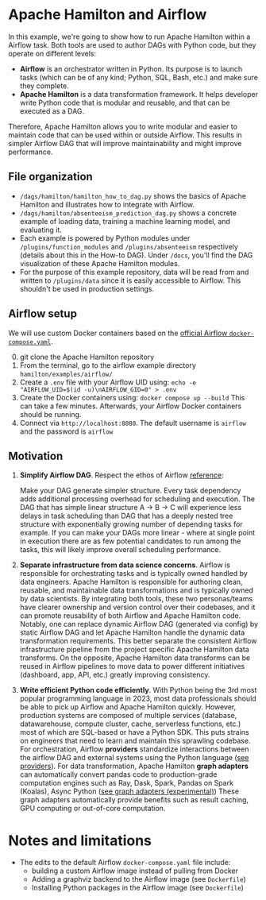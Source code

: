 # Apache Hamilton and Airflow

In this example, we're going to show how to run Apache Hamilton within a Airflow task. Both tools are used to author DAGs with Python code, but they operate on different levels:
- **Airflow** is an orchestrator written in Python. Its purpose is to launch tasks (which can be of any kind; Python, SQL, Bash, etc.) and make sure they complete.
- **Apache Hamilton** is a data transformation framework. It helps developer write Python code that is modular and reusable, and that can be executed as a DAG.

Therefore, Apache Hamilton allows you to write modular and easier to maintain code that can be used within or outside Airflow. This results in simpler Airflow DAG that will improve maintainability and might improve performance.

## File organization
- `/dags/hamilton/hamilton_how_to_dag.py` shows the basics of Apache Hamilton and illustrates how to integrate with Airflow.
- `/dags/hamilton/absenteeism_prediction_dag.py` shows a concrete example of loading data, training a machine learning model, and evaluating it.
- Each example is powered by Python modules under `/plugins/function_modules` and `/plugins/absenteeism` respectively (details about this in the How-to DAG). Under `/docs`, you'll find the DAG visualization of these Apache Hamilton modules.
- For the purpose of this example repository, data will be read from and written to `/plugins/data` since it is easily accessible to Airflow. This shouldn't be used in production settings.


## Airflow setup
We will use custom Docker containers based on the [official Airflow `docker-compose.yaml`](https://airflow.apache.org/docs/apache-airflow/stable/howto/docker-compose/index.html).

0. git clone the Apache Hamilton repository
1. From the terminal, go to the airflow example directory `hamilton/examples/airflow/`
2. Create a `.env` file with your Airflow UID using: `echo -e "AIRFLOW_UID=$(id -u)\nAIRFLOW_GID=0" > .env`
3. Create the Docker containers using: `docker compose up --build` This can take a few minutes. Afterwards, your Airflow Docker containers should be running.
4. Connect via `http://localhost:8080`. The default username is `airflow` and the password is `airflow`

## Motivation
1. **Simplify Airflow DAG**. Respect the ethos of Airflow [reference](https://airflow.apache.org/docs/apache-airflow/stable/best-practices.html#communication):

    Make your DAG generate simpler structure. Every task dependency adds additional processing overhead for scheduling and execution.
    The DAG that has simple linear structure A -> B -> C will experience less delays in task scheduling than DAG that has a deeply nested tree structure with exponentially growing number of depending tasks for example. If you can make your DAGs more linear - where at single point in execution there are as few potential candidates to run among the tasks, this will likely improve overall scheduling performance.


3. **Separate infrastructure from data science concerns**. Airflow is responsible for orchestrating tasks and is typically owned handled by data engineers. Apache Hamilton is responsible for authoring clean, reusable, and maintainable data transformations and is typically owned by data scientists. By integrating both tools, these two personas/teams have clearer ownership and version control over their codebases, and it can promote reusability of both Airflow and Apache Hamilton code. Notably, one can replace dynamic Airflow DAG (generated via config) by static Airflow DAG and let Apache Hamilton handle the dynamic data transformation requirements. This better separate the consistent Airflow infrastructure pipeline from the project specific Apache Hamilton data transforms. On the opposite, Apache Hamilton data transforms can be reused in Airflow pipelines to move data to power different initiatives (dashboard, app, API, etc.) greatly improving consistency.

4. **Write efficient Python code efficiently**. With Python being the 3rd most popular programming language in 2023, most data professionals should be able to pick up Airflow and Apache Hamilton quickly. However, production systems are composed of multiple services (database, datawarehouse, compute cluster, cache, serverless functions, etc.) most of which are SQL-based or have a Python SDK. This puts strains on engineers that need to learn and maintain this sprawling codebase. For orchestration, Airflow **providers** standardize interactions between the airflow DAG and external systems using the Python language ([see providers](https://registry.astronomer.io/providers)). For data transformation, Apache Hamilton **graph adapters** can automatically convert pandas code to production-grade computation engines such as Ray, Dask, Spark, Pandas on Spark (Koalas), Async Python ([see graph adapters (experimental)](https://hamilton.apache.org/reference/graph-adapters/)) These graph adapters automatically provide benefits such as result caching, GPU computing or out-of-core computation.


# Notes and limitations
- The edits to the default Airflow `docker-compose.yaml` file include:
    - building a custom Airflow image instead of pulling from Docker
    - Adding a graphviz backend to the Airflow image (see `Dockerfile`)
    - Installing Python packages in the Airflow image (see `Dockerfile`)
